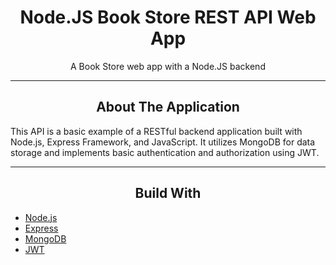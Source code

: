 <div></div>
<h1  align="center">Node.JS  Book Store REST API Web App</h1>

<div align="center">
  <p align="center">
A Book Store web app with a Node.JS backend
  </p>
</div>
<hr>
<!-- ABOUT THE APPLICATION -->
<h2 align="center">About The Application </h2>
This API is a basic example of a RESTful backend application built with Node.js, Express Framework, and JavaScript. It utilizes MongoDB for data storage and implements basic authentication and authorization using JWT.
<hr>
<h2 align="center">Build With </h2>

-   [Node.js](https://nodejs.org/en/)
-   [Express](https://expressjs.com/)
-   [MongoDB](https://www.mongodb.com/)
-   [JWT](https://www.npmjs.com/package/jsonwebtoken)

